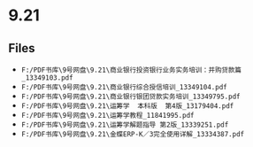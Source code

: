 # 9.21

## Files

- `F:/PDF书库\9号网盘\9.21\商业银行投资银行业务实务培训：并购贷款篇_13349103.pdf`
- `F:/PDF书库\9号网盘\9.21\商业银行综合授信培训_13349104.pdf`
- `F:/PDF书库\9号网盘\9.21\商业银行银团贷款实务培训_13349795.pdf`
- `F:/PDF书库\9号网盘\9.21\运筹学  本科版  第4版_13179404.pdf`
- `F:/PDF书库\9号网盘\9.21\运筹学教程_11841995.pdf`
- `F:/PDF书库\9号网盘\9.21\运筹学解题指导 第2版_13339251.pdf`
- `F:/PDF书库\9号网盘\9.21\金蝶ERP-K／3完全使用详解_13334387.pdf`
